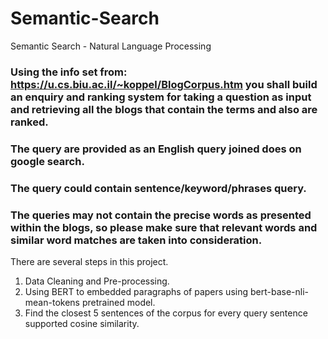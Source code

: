 # Semantic-Search
Semantic Search - Natural Language Processing

### Using the info set from: https://u.cs.biu.ac.il/~koppel/BlogCorpus.htm you shall build an enquiry and ranking system for taking a question as input and retrieving all the blogs that contain the terms and also are ranked.

### The query are provided as an English query joined does on google search.

### The query could contain sentence/keyword/phrases query.

### The queries may not contain the precise words as presented within the blogs, so please make sure that relevant words and similar word matches are taken into consideration.

There are several steps in this project.
1. Data Cleaning and Pre-processing.
2. Using BERT to embedded paragraphs of papers using bert-base-nli-mean-tokens pretrained model.
3. Find the closest 5 sentences of the corpus for every query sentence supported cosine similarity.

